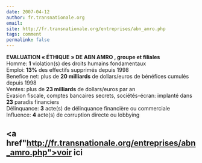 ```yaml
---
date: 2007-04-12
author: fr.transnationale.org
email: 
site: http://fr.transnationale.org/entreprises/abn_amro.php
tags: comment
permalink: false
---
```


<p>
<b>EVALUATION « ÉTHIQUE » DE ABN AMRO , groupe et filiales </b>
<br/>
Homme: <b>1</b> violation(s) des droits humains fondamentaux
<br/>
Emploi: <b>13%</b> des effectifs supprimés depuis 1998
<br/>
Benefice net: plus de <b>20 milliards</b> de dollars/euros de bénéfices cumulés depuis 1998
<br/>
Ventes: plus de <b>23 milliards</b> de dollars/euros par an
<br/>
Evasion fiscale, comptes bancaires secrets, sociétés-écran: implanté dans <b>23</b> paradis financiers
<br/>
Délinquance: <b>3</b> acte(s) de délinquance financière ou commerciale
<br/>
Influence: <b>4</b> acte(s) de corruption directe ou lobbying
</p>

<a href"http://fr.transnationale.org/entreprises/abn_amro.php">voir ici</a>
---